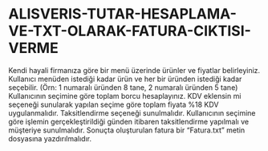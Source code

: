 # ALISVERIS-TUTAR-HESAPLAMA-VE-TXT-OLARAK-FATURA-CIKTISI-VERME

Kendi hayali firmanıza göre bir menü üzerinde ürünler ve fiyatlar belirleyiniz. Kullanıcı menüden istediği kadar ürün ve her bir üründen istediği kadar seçebilir.
(Örn: 1 numaralı üründen 8 tane, 2 numaralı üründen 5 tane) Kullanıcının seçimine göre toplam borcu hesaplayınız.
KDV eklensin mi seçeneği sunularak yapılan seçime göre toplam fiyata %18 KDV uygulanmalıdır.
Taksitlendirme seçeneği sunulmalıdır. Kullanıcının seçimine göre işlemin gerçekleştirildiği günden itibaren taksitlendirme yapılmalı ve müşteriye sunulmalıdır.
Sonuçta oluşturulan fatura bir “Fatura.txt” metin dosyasına yazdırılmalıdır. 
